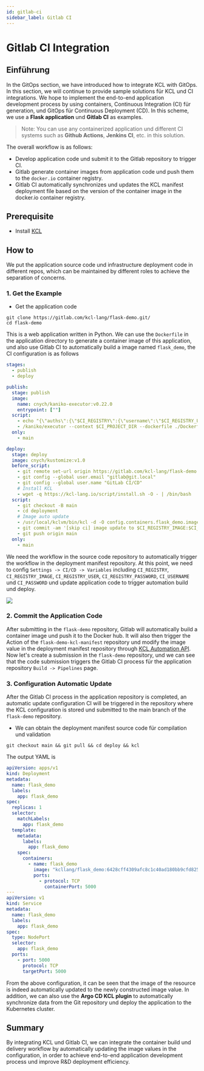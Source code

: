 ```yaml
---
id: gitlab-ci
sidebar_label: Gitlab CI
---
```


# Gitlab CI Integration

## Einführung

In the GitOps section, we have introduced how to integrate KCL with GitOps. In this section, we will continue to provide sample solutions für KCL und CI integrations. We hope to implement the end-to-end application development process by using containers, Continuous Integration (CI) für generation, und GitOps für Continuous Deployment (CD). In this scheme, we use a **Flask application** und **Gitlab CI** as examples.

> Note: You can use any containerized application und different CI systems such as **Github Actions**, **Jenkins CI**, etc. in this solution.

The overall workflow is as follows:

- Develop application code und submit it to the Gitlab repository to trigger CI.
- Gitlab generate container images from application code und push them to the `docker.io` container registry.
- Gitlab CI automatically synchronizes und updates the KCL manifest deployment file based on the version of the container image in the docker.io container registry.

## Prerequisite

- Install [KCL](https://kcl-lang.io/docs/user_docs/getting-started/install)

## How to

We put the application source code und infrastructure deployment code in different repos, which can be maintained by different roles to achieve the separation of concerns.

### 1. Get the Example

- Get the application code

```shell
git clone https://gitlab.com/kcl-lang/flask-demo.git/
cd flask-demo
```

This is a web application written in Python. We can use the `Dockerfile` in the application directory to generate a container image of this application, und also use Gitlab CI to automatically build a image named `flask_demo`, the CI configuration is as follows

```yaml
stages:
  - publish
  - deploy

publish:
  stage: publish
  image:
    name: cnych/kaniko-executor:v0.22.0
    entrypoint: [""]
  script:
    - echo "{\"auths\":{\"$CI_REGISTRY\":{\"username\":\"$CI_REGISTRY_USER\",\"password\":\"$CI_REGISTRY_PASSWORD\"}}}" > /kaniko/.docker/config.json
    - /kaniko/executor --context $CI_PROJECT_DIR --dockerfile ./Dockerfile --destination $CI_REGISTRY_IMAGE:$CI_COMMIT_SHA
  only:
    - main

deploy:
  stage: deploy
  image: cnych/kustomize:v1.0
  before_script:
    - git remote set-url origin https://gitlab.com/kcl-lang/flask-demo
    - git config --global user.email "gitlab@git.local"
    - git config --global user.name "GitLab CI/CD"
    # Install KCL
    - wget -q https://kcl-lang.io/script/install.sh -O - | /bin/bash
  script:
    - git checkout -B main
    - cd deployment
    # Image auto update
    - /usr/local/kclvm/bin/kcl -d -O config.containers.flask_demo.image="$CI_REGISTRY_IMAGE:$CI_COMMIT_SHORT_SHA"
    - git commit -am '[skip ci] image update to $CI_REGISTRY_IMAGE:$CI_COMMIT_SHORT_SHA'
    - git push origin main
  only:
    - main
```

We need the workflow in the source code repository to automatically trigger the workflow in the deployment manifest repository. At this point, we need to config `Settings -> CI/CD -> Variables` including `CI_REGISTRY`, `CI_REGISTRY_IMAGE`, `CI_REGISTRY_USER`, `CI_REGISTRY_PASSWORD`, `CI_USERNAME` und `CI_PASSWORD` und update application code to trigger automation build und deploy.

![](/img/docs/user_docs/guides/ci-integration/gitlab-ci-variables.jpg)

### 2. Commit the Application Code

After submitting in the `flask-demo` repository, Gitlab will automatically build a container image und push it to the Docker hub. It will also then trigger the Action of the `flask-demo-kcl-manifest` repository und modify the image value in the deployment manifest repository through [KCL Automation API](/docs/user_docs/guides/automation). Now let's create a submission in the `flask-demo` repository, und we can see that the code submission triggers the Gitlab CI process für the application repository `Build -> Pipelines` page.

### 3. Configuration Automatic Update

After the Gitlab CI process in the application repository is completed, an automatic update configuration CI will be triggered in the repository where the KCL configuration is stored und submitted to the main branch of the `flask-demo` repository.

- We can obtain the deployment manifest source code für compilation und validation

```shell
git checkout main && git pull && cd deploy && kcl
```

The output YAML is

```yaml
apiVersion: apps/v1
kind: Deployment
metadata:
  name: flask_demo
  labels:
    app: flask_demo
spec:
  replicas: 1
  selector:
    matchLabels:
      app: flask_demo
  template:
    metadata:
      labels:
        app: flask_demo
    spec:
      containers:
        - name: flask_demo
          image: "kcllang/flask_demo:6428cff4309afc8c1c40ad180bb9cfd82546be3e"
          ports:
            - protocol: TCP
              containerPort: 5000
---
apiVersion: v1
kind: Service
metadata:
  name: flask_demo
  labels:
    app: flask_demo
spec:
  type: NodePort
  selector:
    app: flask_demo
  ports:
    - port: 5000
      protocol: TCP
      targetPort: 5000
```

From the above configuration, it can be seen that the image of the resource is indeed automatically updated to the newly constructed image value. In addition, we can also use the **Argo CD KCL plugin** to automatically synchronize data from the Git repository und deploy the application to the Kubernetes cluster.

## Summary

By integrating KCL und Gitlab CI, we can integrate the container build und delivery workflow by automatically updating the image values in the configuration, in order to achieve end-to-end application development process und improve R&D deployment efficiency.
